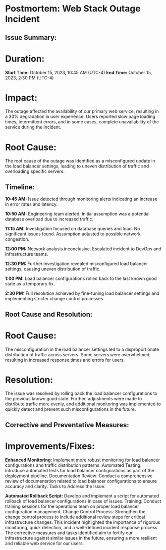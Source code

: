 # Postmortem: Web Stack Outage Incident

## Issue Summary:

# Duration:
**Start Time:** October 15, 2023, 10:45 AM (UTC-4)
**End Time:** October 15, 2023, 2:30 PM (UTC-4)

# Impact:
The outage affected the availability of our primary web service, resulting in a 30% degradation in user experience. Users reported slow page loading times, intermittent errors, and in some cases, complete unavailability of the service during the incident.

# Root Cause:
The root cause of the outage was identified as a misconfigured update in the load balancer settings, leading to uneven distribution of traffic and overloading specific servers.

## Timeline:

**10:45 AM:** Issue detected through monitoring alerts indicating an increase in error rates and latency.

**10:50 AM:** Engineering team alerted; initial assumption was a potential database overload due to increased traffic.

**11:15 AM:** Investigation focused on database queries and load. No significant issues found. Assumption adjusted to possible network congestion.

**12:00 PM:** Network analysis inconclusive. Escalated incident to DevOps and Infrastructure teams.

**12:30 PM:** Further investigation revealed misconfigured load balancer settings, causing uneven distribution of traffic.

**1:00 PM:** Load balancer configurations rolled back to the last known good state as a temporary fix.

**2:30 PM:** Full resolution achieved by fine-tuning load balancer settings and implementing stricter change control processes.

## Root Cause and Resolution:

# Root Cause:
The misconfiguration in the load balancer settings led to a disproportionate distribution of traffic across servers. Some servers were overwhelmed, resulting in increased response times and errors for users.

# Resolution:
The issue was resolved by rolling back the load balancer configurations to the previous known good state. Further, adjustments were made to distribute traffic more evenly, and additional monitoring was implemented to quickly detect and prevent such misconfigurations in the future.

## Corrective and Preventative Measures:

# Improvements/Fixes:

**Enhanced Monitoring:** Implement more robust monitoring for load balancer configurations and traffic distribution patterns.
Automated Testing: Introduce automated tests for load balancer configurations as part of the deployment pipeline.
Documentation Review: Conduct a comprehensive review of documentation related to load balancer configurations to ensure accuracy and clarity.
Tasks to Address the Issue:

**Automated Rollback Script:** Develop and implement a script for automated rollback of load balancer configurations in case of issues.
Training: Conduct training sessions for the operations team on proper load balancer configuration management.
Change Control Process: Strengthen the change control process to include additional review steps for critical infrastructure changes.
This incident highlighted the importance of rigorous monitoring, quick detection, and a well-defined incident response process. The corrective measures and tasks identified aim to fortify our infrastructure against similar issues in the future, ensuring a more resilient and reliable web service for our users.